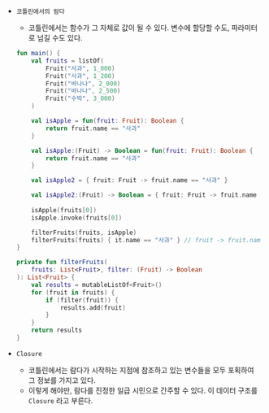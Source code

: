 - `코틀린에서의 람다`
    - 코틀린에서는 함수가 그 자체로 값이 될 수 있다. 변수에 할당할 수도, 파라미터로 넘길 수도 있다.
    
    ```kotlin
    fun main() {
    	val fruits = listOf(
    		Fruit("사과", 1_000)
    		Fruit("사과", 1_200)
    		Fruit("바나나", 2_000)
    		Fruit("바나나", 2_500)
    		Fruit("수박", 3_000)
    	)
    
    	val isApple = fun(fruit: Fruit): Boolean {
    		return fruit.name == "사과"
    	}
    
    	val isApple:(Fruit) -> Boolean = fun(fruit: Fruit): Boolean {
    		return fruit.name == "사과"
    	}
    
    	val isApple2 = { fruit: Fruit -> fruit.name == "사과" }
    
    	val isApple2:(Fruit) -> Boolean = { fruit: Fruit -> fruit.name == "사과" }
    	
    	isApple(fruits[0])
    	isApple.invoke(fruits[0])
    
    	filterFruits(fruits, isApple)
    	filterFruits(fruits) { it.name == "사과" } // fruit -> fruit.name == "사과"
    }
    
    private fun filterFruits(
    	fruits: List<Fruit>, filter: (Fruit) -> Boolean
    ): List<Fruit> {
    	val results = mutableListOf<Fruit>()
    	for (fruit in fruits) {
    		if (filter(fruit)) {
    			results.add(fruit)
    		}
    	}
    	return results
    }
    
    ```
    
- `Closure`
    - 코틀린에서는 람다가 시작하는 지점에 참조하고 있는 변수들을 모두 포획하여 그 정보를 가지고 있다.
    - 이렇게 해야만, 람다를 진정한 일급 시민으로 간주할 수 있다. 이 데이터 구조를 `Closure` 라고 부른다.
